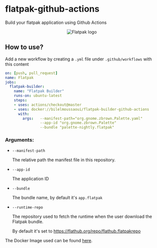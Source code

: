# flatpak-github-actions
Build your flatpak application using Github Actions

<p align="center">
  <img src="https://user-images.githubusercontent.com/15098724/55282117-f8253380-52fa-11e9-95a3-ccae83b23034.png" alt="Flatpak logo" />
</p>

## How to use?  

Add a new workflow by creating a `.yml` file under `.github/workflows` with this content

```yaml
on: [push, pull_request]
name: Flatpak
jobs:
  flatpak-builder:
    name: "Flatpak Builder"
    runs-on: ubuntu-latest
    steps:
    - uses: actions/checkout@master
    - uses: docker://bilelmoussaoui/flatpak-builder-github-actions
      with:
        args:   --manifest-path="org.gnome.zbrown.Palette.yaml" 
                --app-id "org.gnome.zbrown.Palette" 
                --bundle "palette-nightly.flatpak"
```


### Arguments:
- `--manifest-path`

    The relative path the manifest file in this repository.

- `--app-id`

    The application ID

- `--bundle`

    The bundle name, by default it's `app.flatpak`

- `--runtime-repo`

    The repository used to fetch the runtime when the user download the Flatpak bundle.
    
    By default it's set to https://flathub.org/repo/flathub.flatpakrepo



The Docker Image used can be found [here](./Dockerfile).
